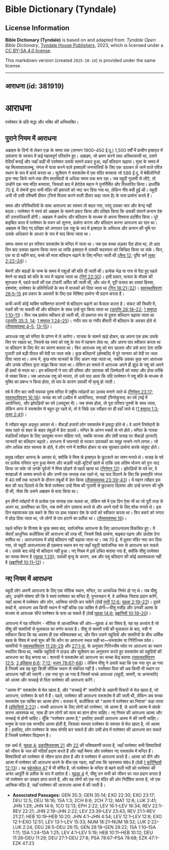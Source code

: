 # Bible Dictionary (Tyndale)

## License Information

**Bible Dictionary (Tyndale)** is based on and adapted from: _Tyndale Open Bible Dictionary_, [Tyndale House Publishers](https://tyndaleopenresources.com/), 2023, which is licensed under a [CC BY-SA 4.0 license](https://creativecommons.org/licenses/by-sa/4.0/legalcode.en).

This markdown version (created `2025-10-16`) is provided under the same license.



--------------------------------

## आराधना (id: 381919)

आराधना
======

परमेश्वर के प्रति श्रद्धा और भक्ति की अभिव्यक्ति।

पुराने नियम में आराधना
----------------------

अब्राहम के दिनों से लेकर एज्रा के समय तक (लगभग 1900–450 ई.पू.) 1,500 वर्षों में प्राचीन इस्राएल में उपासना के स्वरूप में कई महत्वपूर्ण परिवर्तन हुए। अब्राहम, जो भ्रमण करने तथा अस्थिरवासी था, उसने वेदियाँ बनाईं और जहाँ कहीं भी परमेश्वर उसके सामने प्रकट हुआ, वहाँ बलिदान चढ़ाया। मूसा के समय में यह मिलापवालातम्बू, जंगल में यात्रा करने वाले इस्राएली जनजातियों के लिए एक उठाकर ले जाने वाले पवित्र स्थान के रूप में कार्य करता था। सुलैमान ने यरूशलेम में एक मंदिर बनवाया जो 586 ई.पू. में बेबीलोनियों द्वारा नष्ट किये जाने तक तीन शताब्दियों से अधिक समय तक बना रहा। जब यहूदी गुलामी से लौटे, तो उन्होंने एक नया मंदिर बनवाया, जिसको बाद में हेरोदेस महान ने पुनर्निर्मित और विस्तारित किया। हालाँकि 70 ई. में रोमनों द्वारा सभी मंदिर की इमारतों को नष्ट कर दिया गया था, लेकिन नींव बची हुई थी। यहूदी अभी भी उसी पश्चिमी दीवार (जिसे विलाप करने वाली दीवार कहा जाता है) के पास प्रार्थना करते हैं। 

समय और परिस्थितियों के साथ आराधना का स्वरूप तो बदल गया, परंतु उसका सार और केन्द्र नहीं बदला। परमेश्वर ने स्वयं को अब्राहम के सामने प्रकट किया और प्रतिज्ञा किया कि उसकी संतानें कनान देश की उत्तराधिकारी होंगी। अब्राहम ने प्रार्थना और बलिदान के माध्यम से अपना विश्वास प्रदर्शित किया। पूरे बाइबिल काल में परमेश्वर के वचन को सुनना, प्रार्थना करना और बलिदान करना आराधना का सार था। अब्राहम से किए गए प्रतिज्ञा को लगातार एक राष्ट्र के रूप में इस्राएल के अस्तित्व और कनान की भूमि पर उसके अधिकार के आधार के रूप में याद किया जाता था।

समय\-समय पर हर परिवार यरूशलेम के मन्दिर में जाता था। जब एक बच्चा लड़का पैदा होता था, तो आठ दिन बाद उसका खतना किया जाता था ताकि इस्राएल में उसकी सदस्यता को चिन्हित किया जा सके। फिर, एक या दो महीने बाद, बच्चे की माता बलिदान चढ़ाने के लिए मन्दिर जाती थी ([लैव्य 12](https://ref.ly/Lev12:1-Lev12:8); पुष्टि करें [लूका 2:22–24](https://ref.ly/Luke2:22-Luke2:24))।

मेमनों और बछड़ों के जन्म के समय में पशुओं की बलि दी जाती थी। प्रत्येक भेड़ या गाय से पैदा हुए पहले मेमने या बछड़े को बलि के रूप में चढ़ाया जाता था ([निर्ग 22:30](https://ref.ly/Exod22:30))। इसी प्रकार, फसल के मौसम की शुरुआत में, पहले फलों की एक टोकरी अर्पित की जाती थी, और अंत में, पूरी फसल का दसवां हिस्सा, दशमांश, परमेश्वर के प्रतिनिधियों के रूप में याजकों को दिया जाता था ([गिन 18:21–32](https://ref.ly/Num18:21-Num18:32))। [व्यवस्थाविवरण 26:5–15](https://ref.ly/Deut26:5-Deut26:15) इस प्रकार के अवसरों के लिए एक विशिष्ट प्रार्थना भी प्रदान करता है।

कभी\-कभी कोई व्यक्ति व्यक्तिगत कारणों से बलिदान चढ़ाने का फैसला करता है। संकट की स्थिति में, मन्नतें की जा सकती थीं और बलिदान के साथ उन्हें पूरा किया जाता था ([उत्पत्ति 28:18–22](https://ref.ly/Gen28:18-Gen28:22); [1 शमूएल 1:10–11](https://ref.ly/1Sam1:10-1Sam1:11))। फिर जब प्रार्थना स्वीकार हो जाती थी, तो प्रथागत रूप से दूसरा बलिदान चढ़ाया जाता था ([उत्पत्ति 35:3, 14](https://ref.ly/Gen35:3,Gen35:14); [1 शमूएल 1:24–25](https://ref.ly/1Sam1:24-1Sam1:25))। गंभीर पाप या गंभीर बीमारी भी बलिदान के अवसर होते थे ([लैव्यव्यवस्था 4–5](https://ref.ly/Lev4:1-Lev5:19), [13–15](https://ref.ly/Lev13:1-Lev15:33))।

आराधक पशु को मन्दिर के प्रांगण में ले आयेगा। याजक के सामने खड़े होकर, वह अपना एक हाथ उसके सिर पर रखता था, जिससे वह स्वयं को पशु के रूप में पहचान लेता था, और अपना पाप स्वीकार करता था या बलिदान के लिए भेंट का कारण बताता था। फिर आराधक पशु को मार डालता और उसे काट देता ताकि पुजारी उसे बड़ी पीतल की वेदी पर जला सके। कुछ बलिदानों (होमबलि) में पूरे जानवर को वेदी पर जला दिया जाता था। अन्य में, कुछ मांस याजकों के लिए अलग रखा जाता था, जबकि उसका कुछ भाग आराधक और उनके परिवार द्वारा साझा किया जाता था। लेकिन हर मामले में आराधक अपने ही झुंड के पशु को अपने ही हाथों से मरता था। इन बलिदानों ने पाप की कीमत और उपासक की ज़िम्मेदारी को स्पष्ट और ठोस तरीके से व्यक्त किया। जब आराधक पशु को मारता, तो उसे याद आता कि यदि परमेश्वर ने पशु बलि के माध्यम से मुक्ति का प्रबन्ध न किया होता, तो पाप के कारण उसकी भी मृत्यु हो जाती।

वर्ष में तीन बार सभी वयस्क पुरुष मन्दिर में राष्ट्रीय त्योहारों का उत्सव मनाने जाते थे ([निर्गमन 23:17](https://ref.ly/Exod23:17); [व्यवस्थाविवरण 16:16](https://ref.ly/Deut16:16)): फसह का पर्व (अप्रैल में आयोजित), सप्ताहों (पिन्तेकुस्त) का पर्व (मई में आयोजित), और झोपड़ियों का पर्व (अक्टूबर में)। जब संभव होता, तो पूरा परिवार पुरुषों के साथ जाता, लेकिन अगर वे यरूशलेम से बहुत दूर रहते थे, तो वे सिर्फ़ एक त्यौहार पर ही वहाँ जाते थे ([1 शमूएल 1:3](https://ref.ly/1Sam1:3); [लूका 2:41](https://ref.ly/Luke2:41))।

ये त्यौहार बहुत अद्भुत अवसर थे। सैकड़ों हजारों लोग यरूशलेम में इकट्ठा होते थे। वे अपने रिश्तेदारों के साथ रहते या शहर के बाहर तंबुओं में डेरा डालते। मन्दिर के आंगन भक्तों से भरे होते। मन्दिर के गायक मंडलियाँ त्योहार के लिए उपयुक्त भजन संहिता गाते, जबकि याजक और लेवी फसह पर सैकड़ों (हजारों) जानवरों का बलिदान चढ़ाते। अराधना में भावनावो से भरकर उपासकों का समूह नाचने\-गाने लगता। जो लोग अधिक शांत स्वभाव के होते, वे लोग गाने में शामिल होकर या बस चुपचाप प्रार्थना करके संतुष्ट होते।

प्रमुख त्यौहार आनन्द के अवसर थे, क्योंकि वे मिस्र से इस्राएल के छुटकारे का जश्न मनाते थे। फसह के पर्व पर प्रत्येक परिवार भुना हुआ मेमना और कड़वी जड़ी\-बूटियाँ खाते थे ताकि उस अंतिम भोजन को पुनः याद किया जा सके जो उनके पूर्वजों ने मिस्र छोड़ने से पहले खाया था ([निर्गमन 12](https://ref.ly/Exod12:1-Exod12:51))। झोपड़ियों के पर्व पर, वे शाखाओं से आश्रय बनाते थे और उनमें एक सप्ताह तक रहते थे, यह याद दिलाने के लिए कि इस्राएलि जंगल में 40 वर्षों तक भटकने के दौरान तंबुओं में डेरा किया ([लैव्यव्यवस्था 23:39–43](https://ref.ly/Lev23:39-Lev23:43))। ये महान त्यौहार इस बात की याद दिलाते थे कि कैसे परमेश्वर उन्हें मिस्र की गुलामी से छुटकारा दिलाया और उन्हें कनान की भूमि दी थी, जैसा कि उसने अब्राहम से वादा किया था।

इन तीनों त्योहारों में से प्रत्येक एक सप्ताह तक चलता था, लेकिन वर्ष में एक दिन ऐसा भी था जो पूरी तरह से अलग था, प्रायश्चित का दिन, जब सभी लोग उपवास करते थे और अपने पापों के लिए शोक मनाते थे। इस दिन महायाजक एक बकरे के सिर पर हाथ रखकर देश के पापों को स्वीकार करता था। फिर बकरे को जंगल में छोड़ दिया जाता था, जो लोगों से पाप हटाने का प्रतीक था। ([लैव्यव्यवस्था 16](https://ref.ly/Lev16:1-Lev16:34))।

पहले मन्दिर के विनाश के कुछ समय बाद, सार्वजनिक आराधना के लिए आराधनालय विकसित हुए। ये सेवाएँ आधुनिक कलीसिया की आराधना की तरह थीं, जिसमें सिर्फ़ प्रार्थना, बाइबल पढ़ना और उपदेश देना शामिल था। आराधनालय में कोई बलिदान नहीं चढ़ाया जाता था। जब 70 ई. में दूसरा मंदिर नष्ट कर दिया गया, तो यहूदी आराधनालय ही एकमात्र स्थान बन गए जहाँ यहूदी सार्वजनिक रूप से आराधना कर सकते थे। उसके बाद कोई भी बलिदान नहीं हुआ। नए नियम में इसे उचित बताया गया है, क्योंकि यीशु परमेश्वर का सच्चा मेमना है ([यूहन्ना 1:29](https://ref.ly/John1:29)); उसकी मृत्यु के कारण, अब और पशु बलिदान की कोई आवश्यकता नहीं है ([इब्रानियों 10:11–12](https://ref.ly/Heb10:11-Heb10:12))।

नए नियम में आराधना
------------------

यहूदी लोग अपनी आराधना के लिए एक भौतिक स्थान, मन्दिर, पर अत्यधिक निर्भर हो गए थे। जब यीशु आए, उन्होंने घोषणा की कि वे स्वयं परमेश्वर का मन्दिर हैं; पुनरुत्थान में, वे आत्मिक निवास प्रदान करेंगे, जहाँ आत्मा में परमेश्वर और लोग, आत्मिक संगति कर सकेंगे (देखें [मत्ती 12:6](https://ref.ly/Matt12:6); [यूहन्ना 2:19–22](https://ref.ly/John2:19-John2:22))। दूसरे शब्दों में, आराधना अब किसी स्थान में नहीं बल्कि एक व्यक्ति में होगी—यीशु मसीह और उनकी आत्मा के माध्यम से आराधक सीधे परमेश्वर के पास आ सकते हैं (देखें [यूहन्ना 14:6](https://ref.ly/John14:6); [इब्रानियों 10:19–20](https://ref.ly/Heb10:19-Heb10:20))।

आराधना में यह परिवर्तन \- भौतिक से आध्यात्मिक की ओर—यूहन्ना 4 का विषय है, यह वह अध्याय है जो यीशु की सामरियों से मुलाकात का वर्णन करता है। यीशु से सामरी स्त्री की मुलाकात के बाद, स्त्री ने स्वीकार किया कि वह अवश्य ही एक भविष्यवक्ता था, और फिर उसने यहूदियों और सामरियों के बीच धार्मिक बहस के विषय में चर्चा शुरू की कि कौन सा आराधना स्थल सही था—यरूशलेम या गिरिज्जिम पर्वत। सामरियों ने [व्यवस्थाविवरण](https://ref.ly/Deut12:5) [11:26–29](https://ref.ly/Deut11:26-Deut11:29) और [27:1–8](https://ref.ly/Deut27:1-Deut27:8), के अनुसार गिरिज्जीम पर्वत पर आराधना का स्थान स्थापित किया था, जबकि यहूदियों ने दाऊद और सुलैमान का अनुसरण करते हुए यरूशलेम को यहूदियों की आराधना का केंद्र बनाया था। शास्त्रों ने यरूशलेम को आराधना का सच्चा केंद्र बताया ([व्यवस्थाविवरण 12:5](https://ref.ly/Deut12:5); [2 इतिहास 6:6](https://ref.ly/2Chr6:6); [7:12](https://ref.ly/2Chr7:12); [भजन 78:67–68](https://ref.ly/Ps78:67-Ps78:68))। लेकिन यीशु ने उससे कहा कि एक नया युग आ गया है जिसमें अब यह मुद्दा किसी भौतिक स्थान से संबंधित नहीं है। परमेश्वर पिता की अब किसी भी स्थान पर आराधना नहीं की जाएगी। एक नया युग आ गया है जिसमें सच्चे आराधक (यहूदी, सामरी, या अन्यजाति) को आत्मा और सच्चाई से पिता परमेश्वर की आराधना करेंगे। 

"आत्मा में" यरूशलेम से मेल खाता है, और "सच्चाई में" सामरियों के अज्ञानी विचारों से मेल खाता है, जो आराधना, परमेश्वर के बारे में हैं। पहले, परमेश्वर की आराधना यरूशलेम में की जाती थी, लेकिन अब सच्चा यरूशलेम एक व्यक्ति का आत्मा होगा। वास्तव में, कलीसिया को "आत्मा में परमेश्वर का निवास" कहा जाता है ([इफिसियो 2:22](https://ref.ly/Eph2:22))। सच्ची आराधना के लिए लोगों को परमेश्वर, जो आत्मा हैं, से अपनी आत्मा में संपर्क करना आवश्यक था, साथ ही उन लोगों को सत्य का ज्ञान होना चाहिए। नए नियम की आराधना आत्मा और सच्चाई से होनी चाहिए। चूँकि “परमेश्वर आत्मा है,” इसलिए उसकी आराधना आत्मा में की जानी चाहिए। मनुष्य के पास एक मानवीय आत्मा होती है, जिसका स्वभाव परमेश्वर के स्वभाव से मेल खाता है, जो आत्मा है। इसलिए, लोग परमेश्वर के साथ संगति कर सकते हैं और उसी क्षेत्र में परमेश्वर की आराधना कर सकते हैं जिसमें परमेश्वर विद्यमान है।

एक अर्थ में, [यूहन्ना 4;](https://ref.ly/John4:1-John4:54) [प्रकाशितवाक्य 21](https://ref.ly/Rev21:1-Rev21:27) और [22](https://ref.ly/Rev22:1-Rev22:21) की भविष्यवाणी करता है, जहाँ परमेश्वर सभी विश्वासियों को जीवन के जल की नदियाँ प्रदान करते हैं और जहाँ मेमना और परमेश्वर नए यरूशलेम में मन्दिर हैं। विश्वासियों को परमेश्वर से जीवन प्राप्त होता है और वे परमेश्वर में आराधना करते हैं। आत्मा को पीने और आत्मा में परमेश्वर की आराधना करने के बीच एक गहरा, यहाँ तक कि रहस्यमय संबंध है (देखें [1 कुरिन्थियों 12:13](https://ref.ly/1Cor12:13))। यह [यहेजकेल 47](https://ref.ly/Ezek47:1-Ezek47:23) में भी वर्णित है, जो परमेश्वर के मन्दिर से बहने वाली नदी को परमेश्वर की अनंत आपूर्ति के प्रतीक के रूप में दर्शाता है। [युहन्ना 4](https://ref.ly/John4:1-John4:54) में, यीशु उन सभी को जीवन का जल प्रदान करता है जो परमेश्वर का उपहार प्राप्त करते हैं, और वह लोगों को एक नए मंदिर की ओर निर्देशित करता है, जो एक आत्मिक मंदिर है, जहाँ परमेश्वर की आराधना आत्मा में की जाती है।

* **Associated Passages:** GEN 35:3; GEN 35:14; EXO 22:30; EXO 23:17; DEU 12:5; DEU 16:16; 1SA 1:3; 2CH 6:6; 2CH 7:12; MAT 12:6; LUK 2:41; JHN 1:29; JHN 14:6; 1CO 12:13; EPH 2:22; LEV 16:1–LEV 16:34; REV 22:1–REV 22:21; JHN 2:19–JHN 2:22; LEV 23:39–LEV 23:43; REV 21:1–REV 21:27; HEB 10:19–HEB 10:20; JHN 4:1–JHN 4:54; LEV 12:1–LEV 12:8; EXO 12:1–EXO 12:51; LEV 13:1–LEV 15:33; NUM 18:21–NUM 18:32; LUK 2:22–LUK 2:24; DEU 26:5–DEU 26:15; GEN 28:18–GEN 28:22; 1SA 1:10–1SA 1:11; 1SA 1:24–1SA 1:25; LEV 4:1–LEV 5:19; HEB 10:11–HEB 10:12; DEU 11:26–DEU 11:29; DEU 27:1–DEU 27:8; PSA 78:67–PSA 78:68; EZK 47:1–EZK 47:23

